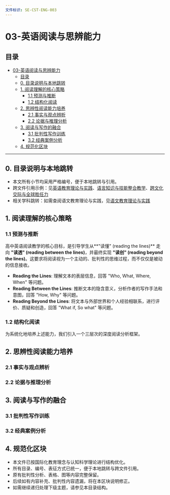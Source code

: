 ```yaml
---
文件标识: SE-CST-ENG-003
---
```


# 03-英语阅读与思辨能力

## 目录

- [03-英语阅读与思辨能力](#03-英语阅读与思辨能力)
  - [目录](#目录)
  - [0. 目录说明与本地跳转](#0-目录说明与本地跳转)
  - [1. 阅读理解的核心策略](#1-阅读理解的核心策略)
    - [1.1 预测与推断](#11-预测与推断)
    - [1.2 结构化阅读](#12-结构化阅读)
  - [2. 思辨性阅读能力培养](#2-思辨性阅读能力培养)
    - [2.1 事实与观点辨析](#21-事实与观点辨析)
    - [2.2 论据与推理分析](#22-论据与推理分析)
  - [3. 阅读与写作的融合](#3-阅读与写作的融合)
    - [3.1 批判性写作训练](#31-批判性写作训练)
    - [3.2 经典案例分析](#32-经典案例分析)
  - [4. 规范化区块](#4-规范化区块)

---

## 0. 目录说明与本地跳转

- 本文所有小节均采用严格编号，便于本地跳转与引用。
- 跨文件引用示例：见[英语教育理论与实践](./01-英语教育理论与实践.md)、[语言知识与技能整合教学](./02-语言知识与技能整合教学.md)、[跨文化交际与全球胜任力](./04-跨文化交际与全球胜任力.md)
- 相关学科跳转：如需查阅语文教育理论与实践，见[语文教育理论与实践](../../08-语文教育理论与实践/01-语文教育理论与实践.md)

## 1. 阅读理解的核心策略

### 1.1 预测与推断

高中英语阅读教学的核心目标，是引导学生从**"读懂" (reading the lines)** 走向 **"读透" (reading between the lines)**，并最终实现 **"读创" (reading beyond the lines)**。这要求将阅读视为一个主动的、批判性的思维过程，而不仅仅是被动的信息接收。

- **Reading the Lines**: 理解文本的表层信息，回答 "Who, What, Where, When" 等问题。
- **Reading Between the Lines**: 推断文本的隐含意义，分析作者的写作手法和意图，回答 "How, Why" 等问题。
- **Reading Beyond the Lines**: 将文本与外部世界和个人经验相联系，进行评价、质疑和创造，回答 "What if, So what" 等问题。

### 1.2 结构化阅读

为系统化地培养上述能力，我们引入一个三层次的深度阅读分析框架。

## 2. 思辨性阅读能力培养

### 2.1 事实与观点辨析

### 2.2 论据与推理分析

## 3. 阅读与写作的融合

### 3.1 批判性写作训练

### 3.2 经典案例分析

## 4. 规范化区块

- 本文件已按国际化教育理念与认知科学理论进行结构优化。
- 所有目录、编号、表征方式已统一，便于本地跳转与跨文件引用。
- 原有批判性分析、表格、图等内容完整保留。
- 后续如有内容补充、批判性内容遗漏，将在本区块说明修正。
- 如需继续递归处理下级主题，请参见本目录结构。
